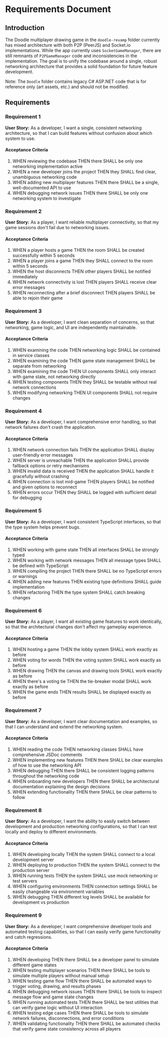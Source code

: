 # Requirements Document

## Introduction

The Doodle multiplayer drawing game in the `doodle-revamp` folder currently has mixed architecture with both P2P (PeerJS) and Socket.io implementations. While the app currently uses `SocketGameManager`, there are still remnants of `P2PGameManager` code and inconsistencies in the implementation. The goal is to unify the codebase around a single, robust networking architecture that provides a solid foundation for future feature development.

Note: The `Doodle` folder contains legacy C# ASP.NET code that is for reference only (art assets, etc.) and should not be modified.

## Requirements

### Requirement 1

**User Story:** As a developer, I want a single, consistent networking architecture, so that I can build features without confusion about which system to use.

#### Acceptance Criteria

1. WHEN reviewing the codebase THEN there SHALL be only one networking implementation active
2. WHEN a new developer joins the project THEN they SHALL find clear, unambiguous networking code
3. WHEN adding new multiplayer features THEN there SHALL be a single, well-documented API to use
4. WHEN debugging network issues THEN there SHALL be only one networking system to investigate

### Requirement 2

**User Story:** As a player, I want reliable multiplayer connectivity, so that my game sessions don't fail due to networking issues.

#### Acceptance Criteria

1. WHEN a player hosts a game THEN the room SHALL be created successfully within 5 seconds
2. WHEN a player joins a game THEN they SHALL connect to the room within 5 seconds
3. WHEN the host disconnects THEN other players SHALL be notified immediately
4. WHEN network connectivity is lost THEN players SHALL receive clear error messages
5. WHEN reconnecting after a brief disconnect THEN players SHALL be able to rejoin their game

### Requirement 3

**User Story:** As a developer, I want clean separation of concerns, so that networking, game logic, and UI are independently maintainable.

#### Acceptance Criteria

1. WHEN examining the code THEN networking logic SHALL be contained in service classes
2. WHEN examining the code THEN game state management SHALL be separate from networking
3. WHEN examining the code THEN UI components SHALL only interact with game state, not networking directly
4. WHEN testing components THEN they SHALL be testable without real network connections
5. WHEN modifying networking THEN UI components SHALL not require changes

### Requirement 4

**User Story:** As a developer, I want comprehensive error handling, so that network failures don't crash the application.

#### Acceptance Criteria

1. WHEN network connection fails THEN the application SHALL display user-friendly error messages
2. WHEN server is unreachable THEN the application SHALL provide fallback options or retry mechanisms
3. WHEN invalid data is received THEN the application SHALL handle it gracefully without crashing
4. WHEN connection is lost mid-game THEN players SHALL be notified and given options to reconnect
5. WHEN errors occur THEN they SHALL be logged with sufficient detail for debugging

### Requirement 5

**User Story:** As a developer, I want consistent TypeScript interfaces, so that the type system helps prevent bugs.

#### Acceptance Criteria

1. WHEN working with game state THEN all interfaces SHALL be strongly typed
2. WHEN working with network messages THEN all message types SHALL be defined with TypeScript
3. WHEN compiling the project THEN there SHALL be no TypeScript errors or warnings
4. WHEN adding new features THEN existing type definitions SHALL guide implementation
5. WHEN refactoring THEN the type system SHALL catch breaking changes

### Requirement 6

**User Story:** As a player, I want all existing game features to work identically, so that the architectural changes don't affect my gameplay experience.

#### Acceptance Criteria

1. WHEN hosting a game THEN the lobby system SHALL work exactly as before
2. WHEN voting for words THEN the voting system SHALL work exactly as before
3. WHEN drawing THEN the canvas and drawing tools SHALL work exactly as before
4. WHEN there's a voting tie THEN the tie-breaker modal SHALL work exactly as before
5. WHEN the game ends THEN results SHALL be displayed exactly as before

### Requirement 7

**User Story:** As a developer, I want clear documentation and examples, so that I can understand and extend the networking system.

#### Acceptance Criteria

1. WHEN reading the code THEN networking classes SHALL have comprehensive JSDoc comments
2. WHEN implementing new features THEN there SHALL be clear examples of how to use the networking API
3. WHEN debugging THEN there SHALL be consistent logging patterns throughout the networking code
4. WHEN onboarding new developers THEN there SHALL be architectural documentation explaining the design decisions
5. WHEN extending functionality THEN there SHALL be clear patterns to follow

### Requirement 8

**User Story:** As a developer, I want the ability to easily switch between development and production networking configurations, so that I can test locally and deploy to different environments.

#### Acceptance Criteria

1. WHEN developing locally THEN the system SHALL connect to a local development server
2. WHEN deploying to production THEN the system SHALL connect to the production server
3. WHEN running tests THEN the system SHALL use mock networking or test servers
4. WHEN configuring environments THEN connection settings SHALL be easily changeable via environment variables
5. WHEN debugging THEN different log levels SHALL be available for development vs production

### Requirement 9

**User Story:** As a developer, I want comprehensive developer tools and automated testing capabilities, so that I can easily verify game functionality and catch regressions.

#### Acceptance Criteria

1. WHEN developing THEN there SHALL be a developer panel to simulate different game states
2. WHEN testing multiplayer scenarios THEN there SHALL be tools to simulate multiple players without manual setup
3. WHEN testing game flow THEN there SHALL be automated ways to trigger voting, drawing, and results phases
4. WHEN debugging network issues THEN there SHALL be tools to inspect message flow and game state changes
5. WHEN running automated tests THEN there SHALL be test utilities that can verify game logic without UI interaction
6. WHEN testing edge cases THEN there SHALL be tools to simulate network failures, disconnections, and error conditions
7. WHEN validating functionality THEN there SHALL be automated checks that verify game state consistency across all players